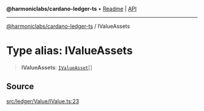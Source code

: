 **@harmoniclabs/cardano-ledger-ts** • [Readme](../Introduction.md) \| [API](../globals.md)

***

[@harmoniclabs/cardano-ledger-ts](../Introduction.md) / IValueAssets

# Type alias: IValueAssets

> **IValueAssets**: [`IValueAsset`](IValueAsset.md)[]

## Source

[src/ledger/Value/IValue.ts:23](https://github.com/HarmonicLabs/cardano-ledger-ts/blob/d1659b0/src/ledger/Value/IValue.ts#L23)
